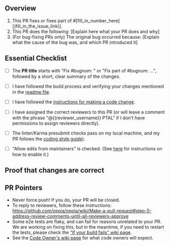 ## Overview
<!--
READ ME FIRST:
Please answer *all* questions below and check off every point from the Essential Checklist!
If there is no corresponding issue number, fill in N/A where it says [fill_in_number_here] below in 1.
-->

1. This PR fixes or fixes part of #[fill_in_number_here][(fill_in_the_issue_link)].
2. This PR does the following: [Explain here what your PR does and why]
3. (For bug-fixing PRs only) The original bug occurred because: [Explain what
   the cause of the bug was, and which PR introduced it]

## Essential Checklist

- [ ] The **PR title** starts with "Fix #bugnum: " or "Fix part of #bugnum: ...", followed by a short, clear summary of the changes.
- [ ] I have followed the build process and verifying your changes mentioned in the [readme file](https://github.com/oppia/guppy/blob/master/README.md).
- [ ] I have followed the [instructions for making a code change](https://github.com/oppia/oppia/wiki/Make-a-pull-request).
- [ ] I have assigned the correct reviewers to this PR (or will leave a comment with the phrase "@{{reviewer_username}} PTAL" if I don't have permissions to assign reviewers directly).
- [ ] The linter/Karma presubmit checks pass on my local machine, and my PR follows the [coding style guide](https://github.com/oppia/oppia/wiki/Coding-style-guide)).
- [ ] "Allow edits from maintainers" is checked. (See [here](https://help.github.com/en/github/collaborating-with-issues-and-pull-requests/allowing-changes-to-a-pull-request-branch-created-from-a-fork) for instructions on how to enable it.)


## Proof that changes are correct

<!--
Add videos/screenshots of the running development server with changes you made in the
`package.json` file to test Guppy changes and simultaneously test the interaction that uses Guppy,
first by creating them and then checking them in the preview tab of the exploration editor,
and please keep the developer console open in the meanwhile so that we can be assured
that changes are not causing any errors.

To be specific, your proof video should cover the following points:
 1. `package.json` file with running development server
 2. Creating the interaction while keeping the developer console open.
 3. Previewing the interaction while keeping the developer console open.

When you make updates to the PR, please update these videos/screenshots as well.
You can remove videos/screenshots from previous versions of the PR.

The above should be done for all PRs, including short ones (e.g., a single-line change).
However, if the changes in your PRs are autogenerated via a script and you cannot
provide proof for the changes, then please leave a comment "No proof of changes
needed because {{Reason}}" and remove all the sections below.-->

## PR Pointers

- Never force push! If you do, your PR will be closed.
- To reply to reviewers, follow these instructions: https://github.com/oppia/oppia/wiki/Make-a-pull-request#step-5-address-review-comments-until-all-reviewers-approve
- Some e2e tests are flaky, and can fail for reasons unrelated to your PR. We are working on fixing this, but in the meantime, if you need to restart the tests, please check the ["If your build fails" wiki page](https://github.com/oppia/oppia/wiki/If-CI-checks-fail-on-your-PR).
- See the [Code Owner's wiki page](https://github.com/oppia/oppia/wiki/Oppia's-code-owners-and-checks-to-be-carried-out-by-developers) for what code owners will expect.
